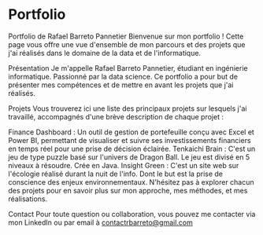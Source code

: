 # Portfolio
Portfolio de Rafael Barreto Pannetier
Bienvenue sur mon portfolio ! Cette page vous offre une vue d'ensemble de mon parcours et des projets que j'ai réalisés dans le domaine de la data et de l'informatique.

Présentation
Je m'appelle Rafael Barreto Pannetier, étudiant en ingénierie informatique. Passionné par la data science. Ce portfolio a pour but de présenter mes compétences et de mettre en avant les projets que j'ai réalisés.

Projets
Vous trouverez ici une liste des principaux projets sur lesquels j'ai travaillé, accompagnés d'une brève description de chaque projet :

Finance Dashboard : Un outil de gestion de portefeuille conçu avec Excel et Power BI, permettant de visualiser et suivre ses investissements financiers en temps réel pour une prise de décision éclairée.
Tenkaichi Brain : C'est un jeu de type puzzle basé sur l'univers de Dragon Ball. Le jeu est divisé en 5 niveaux à résoudre. Crée en Java.
Insight Green : C'est un site web sur l'écologie réalisé durant la nuit de l'info. Dont le but est la prise de conscience des enjeux environnementaux.
N'hésitez pas à explorer chacun des projets pour en savoir plus sur mon approche, mes méthodes, et mes réalisations.

Contact
Pour toute question ou collaboration, vous pouvez me contacter via mon LinkedIn ou par email à contactrbarreto@gmail.com
